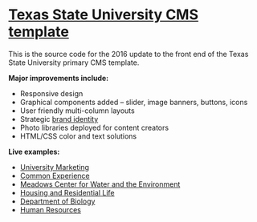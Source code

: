# [Texas State University CMS template](http://edelstone.github.io/txst-template/)
This is the source code for the 2016 update to the front end of the Texas State University primary CMS template.

**Major improvements include:**
- Responsive design
- Graphical components added – slider, image banners, buttons, icons
- User friendly multi-column layouts
- Strategic [brand identity](http://styleguide.txstate.edu)
- Photo libraries deployed for content creators
- HTML/CSS color and text solutions

**Live examples:**
- [University Marketing](http://umarketing.txstate.edu)
- [Common Experience](http://www.txstate.edu/commonexperience)
- [Meadows Center for Water and the Environment](http://meadowscenter.txstate.edu)
- [Housing and Residential Life](http://reslife.txstate.edu)
- [Department of Biology](http://bio.txstate.edu)
- [Human Resources](http://www.hr.txstate.edu/performance-management.html)